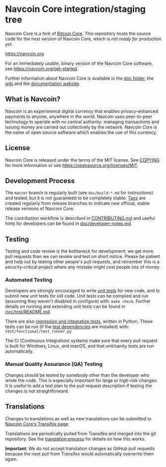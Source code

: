 Navcoin Core integration/staging tree
=====================================

Navcoin Core is a fork of [Bitcoin Core](https://github.com/bitcoin/bitcoin). This
repository hosts the source code for the next version of Navcoin Core, which is *not
ready for production yet*.

https://navcoin.org

For an immediately usable, binary version of the Navcoin Core software, see
https://navcoin.org/get-started.

Further information about Navcoin Core is available in the [doc folder](/doc),
the [wiki](https://github.com/navcoin/navcoin/wiki) and the [documentation website](https://doc.nav.community).

What is Navcoin?
----------------

Navcoin is an experimental digital currency that enables privacy-enhanced payments to
anyone, anywhere in the world. Navcoin uses peer-to-peer technology to operate
with no central authority: managing transactions and issuing money are carried
out collectively by the network. Navcoin Core is the name of open source
software which enables the use of this currency.

License
-------

Navcoin Core is released under the terms of the MIT license. See [COPYING](COPYING) for more
information or see https://opensource.org/licenses/MIT.

Development Process
-------------------

The `master` branch is regularly built (see `doc/build-*.md` for instructions) and tested, but it is not guaranteed to be
completely stable. [Tags](https://github.com/navocin/navcoin/tags) are created
regularly from release branches to indicate new official, stable release versions of Navcoin Core.

The contribution workflow is described in [CONTRIBUTING.md](CONTRIBUTING.md)
and useful hints for developers can be found in [doc/developer-notes.md](doc/developer-notes.md).

Testing
-------

Testing and code review is the bottleneck for development; we get more pull
requests than we can review and test on short notice. Please be patient and help out by testing
other people's pull requests, and remember this is a security-critical project where any mistake might cost people
lots of money.

### Automated Testing

Developers are strongly encouraged to write [unit tests](src/test/README.md) for new code, and to
submit new unit tests for old code. Unit tests can be compiled and run
(assuming they weren't disabled in configure) with: `make check`. Further details on running
and extending unit tests can be found in [/src/test/README.md](/src/test/README.md).

There are also [regression and integration tests](/test), written
in Python.
These tests can be run (if the [test dependencies](/test) are installed) with: `test/functional/test_runner.py`

The CI (Continuous Integration) systems make sure that every pull request is built for Windows, Linux, and macOS,
and that unit/sanity tests are run automatically.

### Manual Quality Assurance (QA) Testing

Changes should be tested by somebody other than the developer who wrote the
code. This is especially important for large or high-risk changes. It is useful
to add a test plan to the pull request description if testing the changes is
not straightforward.

Translations
------------

Changes to translations as well as new translations can be submitted to
[Navcoin Core's Transifex page](https://www.transifex.com/navcoin/navcoin/).

Translations are periodically pulled from Transifex and merged into the git repository. See the
[translation process](doc/translation_process.md) for details on how this works.

**Important**: We do not accept translation changes as GitHub pull requests because the next
pull from Transifex would automatically overwrite them again.

